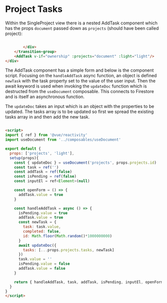 # Project Tasks

Within the SingleProject view there is a nested AddTask component which has the props `document` passed down as `projects` (should have been called project):

```html

        </div>
    </transition-group>
    <AddTask v-if="ownership" :projects="document" :light="light"/>
</div>
```

The AddTask component has a simple form and below is the component script. Focusing on the `handleAddTask` async function, an object is defined `newTask` with the task property set to the value of the user input. Then the await keyword is used when invoking the `updateDoc` function which is destructed from the `useDocument` composable.  This connects to Firestore and is itself an asynchronous function.

The `updateDoc` takes an input which is an object with the properties to be updated. The tasks array is to be updated so first we spread the existing tasks array in and then add the new task.

```html

<script>
import { ref } from '@vue/reactivity'
import useDocument from '../composables/useDocument'

export default {
  props: ['projects', 'light'],
  setup(props){
    const { updateDoc } = useDocument('projects', props.projects.id)
    const task = ref('')
    const addTask = ref(false)
    const isPending = ref(false)
    const inputEl = ref<Element>(null)

    const openForm = () => {
      addTask.value = true
    }

    const handleAddTask = async () => {
      isPending.value = true
      addTask.value = true
      const newTask = {
        task: task.value,
        completed: false,
        id: Math.floor(Math.random()*1000000000)
      }
      await updateDoc({
        tasks: [...props.projects.tasks, newTask]
      })
      task.value = ''
      isPending.value = false
      addTask.value = false
    }

    return { handleAddTask, task, addTask, isPending, inputEl, openForm  }
  }
}
</script>
```